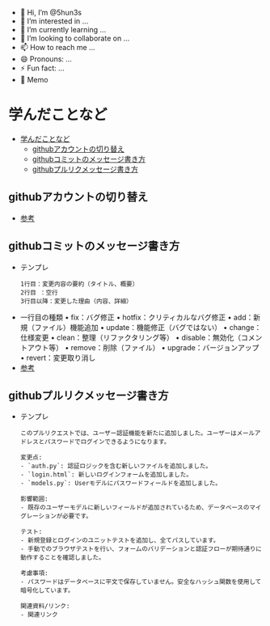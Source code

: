 - 👋 Hi, I’m @5hun3s
- 👀 I’m interested in ...
- 🌱 I’m currently learning ...
- 💞️ I’m looking to collaborate on ...
- 📫 How to reach me ...
- 😄 Pronouns: ...
- ⚡ Fun fact: ...
- 📝 Memo
# 学んだことなど
- [学んだことなど](#学んだことなど)
  - [githubアカウントの切り替え](#githubアカウントの切り替え)
  - [githubコミットのメッセージ書き方](#githubコミットのメッセージ書き方)
  - [githubプルリクメッセージ書き方](#githubプルリクメッセージ書き方)


## githubアカウントの切り替え
- [参考](https://almonta2021blog.com/github-switch-multi-accounts/)

## githubコミットのメッセージ書き方
- テンプレ
    ```
    1行目：変更内容の要約（タイトル、概要）
    2行目 ：空行
    3行目以降：変更した理由（内容、詳細）
    ```
- 一行目の種類
	•	fix：バグ修正
	•	hotfix：クリティカルなバグ修正
	•	add：新規（ファイル）機能追加
	•	update：機能修正（バグではない）
	•	change：仕様変更
	•	clean：整理（リファクタリング等）
	•	disable：無効化（コメントアウト等）
	•	remove：削除（ファイル）
	•	upgrade：バージョンアップ
	•	revert：変更取り消し
- [参考](https://qiita.com/itosho/items/9565c6ad2ffc24c09364)

## githubプルリクメッセージ書き方
- テンプレ
    ```
    このプルリクエストでは、ユーザー認証機能を新たに追加しました。ユーザーはメールアドレスとパスワードでログインできるようになります。

    変更点:
    - `auth.py`: 認証ロジックを含む新しいファイルを追加しました。
    - `login.html`: 新しいログインフォームを追加しました。
    - `models.py`: Userモデルにパスワードフィールドを追加しました。

    影響範囲:
    - 既存のユーザーモデルに新しいフィールドが追加されているため、データベースのマイグレーションが必要です。

    テスト:
    - 新規登録とログインのユニットテストを追加し、全てパスしています。
    - 手動でのブラウザテストを行い、フォームのバリデーションと認証フローが期待通りに動作することを確認しました。

    考慮事項:
    - パスワードはデータベースに平文で保存していません。安全なハッシュ関数を使用して暗号化しています。

    関連資料/リンク:
    - 関連リンク
    ```






<!---- [](#)
5hun3s/5hun3s is a ✨ special ✨ repository because its `README.md` (this file) appears on your GitHub profile.
You can click the Preview link to take a look at your changes.
--->
